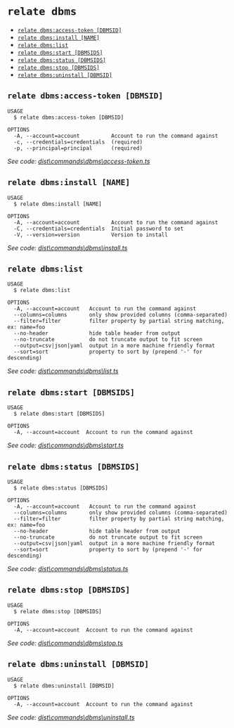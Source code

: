 `relate dbms`
=============



* [`relate dbms:access-token [DBMSID]`](#relate-dbmsaccess-token-dbmsid)
* [`relate dbms:install [NAME]`](#relate-dbmsinstall-name)
* [`relate dbms:list`](#relate-dbmslist)
* [`relate dbms:start [DBMSIDS]`](#relate-dbmsstart-dbmsids)
* [`relate dbms:status [DBMSIDS]`](#relate-dbmsstatus-dbmsids)
* [`relate dbms:stop [DBMSIDS]`](#relate-dbmsstop-dbmsids)
* [`relate dbms:uninstall [DBMSID]`](#relate-dbmsuninstall-dbmsid)

## `relate dbms:access-token [DBMSID]`

```
USAGE
  $ relate dbms:access-token [DBMSID]

OPTIONS
  -A, --account=account          Account to run the command against
  -c, --credentials=credentials  (required)
  -p, --principal=principal      (required)
```

_See code: [dist\commands\dbms\access-token.ts](https://github.com/neo-technology/daedalus/blob/v1.0.0/dist\commands\dbms\access-token.ts)_

## `relate dbms:install [NAME]`

```
USAGE
  $ relate dbms:install [NAME]

OPTIONS
  -A, --account=account          Account to run the command against
  -C, --credentials=credentials  Initial password to set
  -V, --version=version          Version to install
```

_See code: [dist\commands\dbms\install.ts](https://github.com/neo-technology/daedalus/blob/v1.0.0/dist\commands\dbms\install.ts)_

## `relate dbms:list`

```
USAGE
  $ relate dbms:list

OPTIONS
  -A, --account=account   Account to run the command against
  --columns=columns       only show provided columns (comma-separated)
  --filter=filter         filter property by partial string matching, ex: name=foo
  --no-header             hide table header from output
  --no-truncate           do not truncate output to fit screen
  --output=csv|json|yaml  output in a more machine friendly format
  --sort=sort             property to sort by (prepend '-' for descending)
```

_See code: [dist\commands\dbms\list.ts](https://github.com/neo-technology/daedalus/blob/v1.0.0/dist\commands\dbms\list.ts)_

## `relate dbms:start [DBMSIDS]`

```
USAGE
  $ relate dbms:start [DBMSIDS]

OPTIONS
  -A, --account=account  Account to run the command against
```

_See code: [dist\commands\dbms\start.ts](https://github.com/neo-technology/daedalus/blob/v1.0.0/dist\commands\dbms\start.ts)_

## `relate dbms:status [DBMSIDS]`

```
USAGE
  $ relate dbms:status [DBMSIDS]

OPTIONS
  -A, --account=account   Account to run the command against
  --columns=columns       only show provided columns (comma-separated)
  --filter=filter         filter property by partial string matching, ex: name=foo
  --no-header             hide table header from output
  --no-truncate           do not truncate output to fit screen
  --output=csv|json|yaml  output in a more machine friendly format
  --sort=sort             property to sort by (prepend '-' for descending)
```

_See code: [dist\commands\dbms\status.ts](https://github.com/neo-technology/daedalus/blob/v1.0.0/dist\commands\dbms\status.ts)_

## `relate dbms:stop [DBMSIDS]`

```
USAGE
  $ relate dbms:stop [DBMSIDS]

OPTIONS
  -A, --account=account  Account to run the command against
```

_See code: [dist\commands\dbms\stop.ts](https://github.com/neo-technology/daedalus/blob/v1.0.0/dist\commands\dbms\stop.ts)_

## `relate dbms:uninstall [DBMSID]`

```
USAGE
  $ relate dbms:uninstall [DBMSID]

OPTIONS
  -A, --account=account  Account to run the command against
```

_See code: [dist\commands\dbms\uninstall.ts](https://github.com/neo-technology/daedalus/blob/v1.0.0/dist\commands\dbms\uninstall.ts)_
